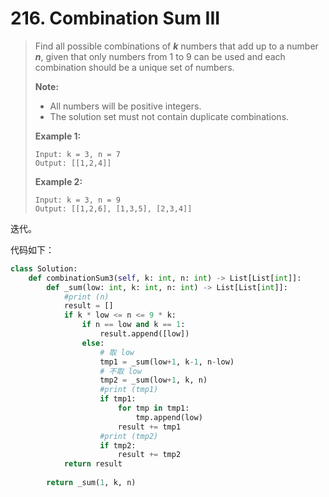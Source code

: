 # 216. Combination Sum III

> Find all possible combinations of ***k*** numbers that add up to a number ***n***, given that only numbers from 1 to 9 can be used and each combination should be a unique set of numbers.
>
> **Note:**
>
> - All numbers will be positive integers.
> - The solution set must not contain duplicate combinations.
>
> **Example 1:**
>
> ```
> Input: k = 3, n = 7
> Output: [[1,2,4]]
> ```
>
> **Example 2:**
>
> ```
> Input: k = 3, n = 9
> Output: [[1,2,6], [1,3,5], [2,3,4]]
> ```

迭代。

代码如下：

```python
class Solution:
    def combinationSum3(self, k: int, n: int) -> List[List[int]]:
        def _sum(low: int, k: int, n: int) -> List[List[int]]:
            #print (n)
            result = []
            if k * low <= n <= 9 * k:
                if n == low and k == 1:
                    result.append([low])
                else:
                    # 取 low
                    tmp1 = _sum(low+1, k-1, n-low)
                    # 不取 low
                    tmp2 = _sum(low+1, k, n)
                    #print (tmp1)
                    if tmp1:
                        for tmp in tmp1:
                            tmp.append(low)
                        result += tmp1
                    #print (tmp2)
                    if tmp2:
                        result += tmp2
            return result
        
        return _sum(1, k, n)
```

